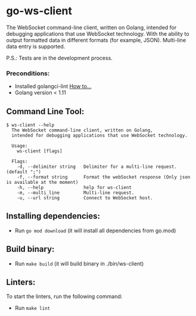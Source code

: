 # go-ws-client
The WebSocket command-line client, written on Golang, 
intended for debugging applications that use WebSocket technology. 
With the ability to output formatted data in different formats (for example, JSON).
Multi-line data entry is supported.

P.S.: Tests are in the development process.
### Preconditions:
- Installed golangci-lint [How to...](https://github.com/golangci/golangci-lint#install)
- Golang version < 1.11

## Command Line Tool:
```
$ ws-client --help
  The WebSocket command-line client, written on Golang, 
  intended for debugging applications that use WebSocket technology.
  
  Usage:
    ws-client [flags]
  
  Flags:
    -d, --delimiter string   Delimiter for a multi-line request. (default ";")
    -f, --format string      Format the webSocket response (Only json is available at the moment)
    -h, --help               help for ws-client
    -m, --multi_line         Multi-line request.
    -u, --url string         Connect to WebSocket host.

```

## Installing dependencies:
- Run ```go mod download``` (it will install all dependencies from go.mod)

## Build binary:
- Run ```make build``` (it will build binary in ./bin/ws-client)

## Linters:

To start the linters, run the following command:

- Run `make lint`